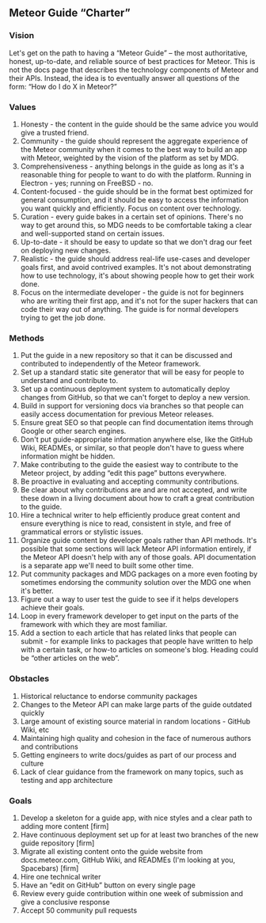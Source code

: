 ## Meteor Guide “Charter”

### **Vision**

Let's get on the path to having a “Meteor Guide” – the most authoritative, honest, up-to-date, and reliable source of best practices for Meteor. This is not the docs page that describes the technology components of Meteor and their APIs. Instead, the idea is to eventually answer all questions of the form: “How do I do X in Meteor?”

### **Values**

1. Honesty - the content in the guide should be the same advice you would give a trusted friend.
2. Community - the guide should represent the aggregate experience of the Meteor community when it comes to the best way to build an app with Meteor, weighted by the vision of the platform as set by MDG.
3. Comprehensiveness - anything belongs in the guide as long as it's a reasonable thing for people to want to do with the platform. Running in Electron - yes; running on FreeBSD - no.
4. Content-focused - the guide should be in the format best optimized for general consumption, and it should be easy to access the information you want quickly and efficiently. Focus on content over technology.
5. Curation - every guide bakes in a certain set of opinions. There's no way to get around this, so MDG needs to be comfortable taking a clear and well-supported stand on certain issues.
6. Up-to-date - it should be easy to update so that we don't drag our feet on deploying new changes.
7. Realistic - the guide should address real-life use-cases and developer goals first, and avoid contrived examples. It's not about demonstrating how to use technology, it's about showing people how to get their work done.
8. Focus on the intermediate developer - the guide is not for beginners who are writing their first app, and it's not for the super hackers that can code their way out of anything. The guide is for normal developers trying to get the job done.

### **Methods**

1. Put the guide in a new repository so that it can be discussed and contributed to independently of the Meteor framework.
2. Set up a standard static site generator that will be easy for people to understand and contribute to.
3. Set up a continuous deployment system to automatically deploy changes from GitHub, so that we can't forget to deploy a new version.
4. Build in support for versioning docs via branches so that people can easily access documentation for previous Meteor releases.
5. Ensure great SEO so that people can find documentation items through Google or other search engines.
6. Don't put guide-appropriate information anywhere else, like the GitHub Wiki, READMEs, or similar, so that people don't have to guess where information might be hidden.
7. Make contributing to the guide the easiest way to contribute to the Meteor project, by adding “edit this page” buttons everywhere.
8. Be proactive in evaluating and accepting community contributions.
9. Be clear about why contributions are and are not accepted, and write these down in a living document about how to craft a great contribution to the guide.
10. Hire a technical writer to help efficiently produce great content and ensure everything is nice to read, consistent in style, and free of grammatical errors or stylistic issues.
11. Organize guide content by developer goals rather than API methods. It's possible that some sections will lack Meteor API information entirely, if the Meteor API doesn't help with any of those goals. API documentation is a separate app we'll need to built some other time.
12. Put community packages and MDG packages on a more even footing by sometimes endorsing the community solution over the MDG one when it's better.
13. Figure out a way to user test the guide to see if it helps developers achieve their goals.
14. Loop in every framework developer to get input on the parts of the framework with which they are most familiar.
15. Add a section to each article that has related links that people can submit - for example links to packages that people have written to help with a certain task, or how-to articles on someone's blog. Heading could be “other articles on the web”.

### **Obstacles**

1. Historical reluctance to endorse community packages
2. Changes to the Meteor API can make large parts of the guide outdated quickly
3. Large amount of existing source material in random locations - GitHub Wiki, etc
4. Maintaining high quality and cohesion in the face of numerous authors and contributions
5. Getting engineers to write docs/guides as part of our process and culture
6. Lack of clear guidance from the framework on many topics, such as testing and app architecture

### **Goals**

1. Develop a skeleton for a guide app, with nice styles and a clear path to adding more content [firm]
2. Have continuous deployment set up for at least two branches of the new guide repository [firm]
3. Migrate all existing content onto the guide website from docs.meteor.com, GitHub Wiki, and READMEs (I'm looking at you, Spacebars) [firm]
4. Hire one technical writer
5. Have an “edit on GitHub” button on every single page
6. Review every guide contribution within one week of submission and give a conclusive response
7. Accept 50 community pull requests
